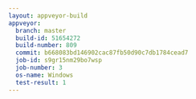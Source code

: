 ```yaml
---
layout: appveyor-build
appveyor:
  branch: master
  build-id: 51654272
  build-number: 809
  commit: b668083bd146902cac87fb50d90c7db1784cead7
  job-id: s9gr15nm29bo7wsp
  job-number: 3
  os-name: Windows
  test-result: 1
---
```


